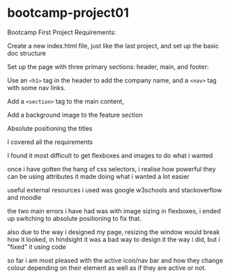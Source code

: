 # bootcamp-project01

Bootcamp First Project
Requirements:

Create a new index.html file, just like the last project, and set up the basic doc structure

Set up the page with three primary sections: header, main, and footer:

Use an `<h1>` tag in the header to add the company name, and a `<nav>` tag with some nav links.

Add a `<section>` tag to the main content,

Add a background image to the feature section

Absolute positioning the titles

I covered all the requirements

I found it most difficult to get flexboxes and images to do what i wanted

once i have gotten the hang of css selectors, i realise how powerful they can be
using attributes it made doing what i wanted a lot easier

useful external resources i used was google w3schools and stackoverflow and moodle

the two main errors i have had was with image sizing in flexboxes, i ended up switching to absolute positioning to fix that.

also due to the way i designed my page, resizing the window would break how it looked, in hindsight it was a bad way to design it the way i did, but i "fixed" it using code

so far i am most pleased with the active icon/nav bar and how they change colour depending on their element as well as if they are active or not.
